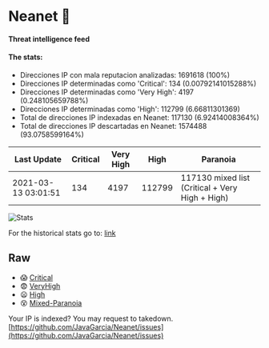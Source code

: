# Neanet :hocho:
#### Threat intelligence feed
#### The stats:

- Direcciones IP con mala reputacion analizadas: 1691618 (100%)
- Direcciones IP determinadas como 'Critical':  134 (0.00792141015288%)
- Direcciones IP determinadas como 'Very High':  4197 (0.248105659788%)
- Direcciones IP determinadas como 'High':  112799 (6.66811301369)
- Total de direcciones IP indexadas en Neanet:  117130 (6.92414008364%)
- Total de direcciones IP descartadas en Neanet:  1574488 (93.0758599164%)

| Last Update | Critical | Very High | High | Paranoia |
| --- | --- | --- | --- | --- |
| 2021-03-13 03:01:51 | 134 | 4197 | 112799 | 117130 mixed list (Critical + Very High + High)|

![Stats](https://docs.google.com/spreadsheets/d/e/2PACX-1vSnaNMIXVabIpDJjufMlzH7poXnshF3mgd8Is1g9ytUEzVsP5my4Trn8f-xkoLLQ38xpL3HtmUexLo6/pubchart?oid=501124687&format=image)

For the historical stats go to: [link](/stats.csv)
## Raw
- :scream: [Critical](https://raw.githubusercontent.com/JavaGarcia/Neanet/master/blacklists/neanet_critical.txt)
- :fearful: [VeryHigh](https://raw.githubusercontent.com/JavaGarcia/Neanet/master/blacklists/neanet_veryHigh.txtt)
- :frowning: [High](https://raw.githubusercontent.com/JavaGarcia/Neanet/master/blacklists/neanet_high.txt)
- :dizzy_face: [Mixed-Paranoia](https://raw.githubusercontent.com/JavaGarcia/Neanet/master/blacklists/neanet_all.txt)


Your IP is indexed? You may request to takedown. [https://github.com/JavaGarcia/Neanet/issues](https://github.com/JavaGarcia/Neanet/issues)
























































































































































































































































































































































































































































































































































































































































































































































































































































































































































































































































































































































































































































































































































































































































































































































































































































































































































































































































































































































































































































































































































































































































































































































































































































































































































































































































































































































































































































































































































































































































































































































































































































































































































































































































































































































































































































































































































































































































































































































































































































































































































































































































































































































































































































































































































































































































































































































































































































































































































































































